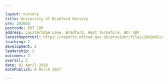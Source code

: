 ```yaml
---

layout: nursery
title: University of Bradford Nursery
urn: 302068
postcode: BD7 1DP
address: Laisteridge Lane, Bradford, West Yorkshire, BD7 1DP
latestReportUrl: https://reports.ofsted.gov.uk/provider/files/2669865/urn/302068.pdf
teaching: 2
development: 2
leadership: 2
outcomes: 2
overall: 2
date: 01 April 2018 
datePublish: 8 March 2017

---
```

